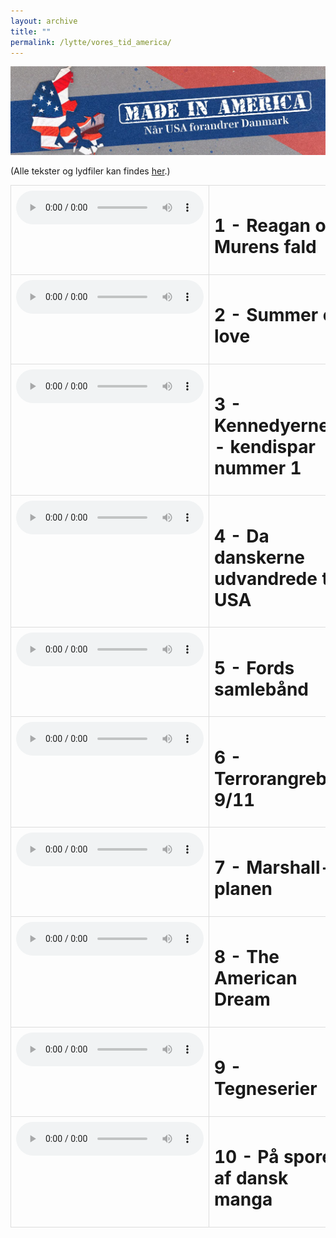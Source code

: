 ```yaml
---
layout: archive
title: ""
permalink: /lytte/vores_tid_america/
---
```


<p align="center"><img src="/images/tid/america.jpg"/></p>

<style>
    table {
        border-collapse: collapse;
        width: 100%;
    }
    th, td {
        border: 1px solid #dddddd;
        padding: 8px;
        text-align: left;
    }
    /* Customize width for specific columns */
    th:nth-child(1), td:nth-child(1) {
        width: 20%; /* First column */
    }
    th:nth-child(2), td:nth-child(2) {
        width: 80%; /* Second column */
    }
</style>

(Alle tekster og lydfiler kan findes [her](https://natmus.dk/vorestid/podcast-made-in-america-naar-usa-forandrer-danmark/).)
<table align="center" cellspacing="5" style="text-align: left" width="100%">
<tr>
<td style="vertical-align: top;"> <audio controls src="https://api.spreaker.com/download/episode/41602195/1_reagan.mp3?dl=true"></audio> </td>
<td><h1> 1 - Reagan og Murens fald </h1></td>
<td><a href="https://natmus.dk/fileadmin/user_upload/Editor/natmus/Vores_Tid/Made_in_America_1._Reagan_og_murens_fald.pdf">text</a></td>
</tr>

<tr>
<td style="vertical-align: top;"> <audio controls src="https://api.spreaker.com/download/episode/41604928/2_summer_of_love.mp3?dl=true"></audio> </td>
<td><h1> 2 - Summer of love </h1></td>
<td><a href="https://natmus.dk/fileadmin/user_upload/Editor/natmus/Vores_Tid/Made_in_America_2._Summer_of_love.pdf">text</a></td>
</tr>

<tr>
<td style="vertical-align: top;"> <audio controls src="https://api.spreaker.com/download/episode/41604945/3_kennedy.mp3?dl=true"></audio> </td>
<td><h1> 3 - Kennedyerne - kendispar nummer 1 </h1></td>
<td><a href="https://natmus.dk/fileadmin/user_upload/Editor/natmus/Vores_Tid/Made_in_America_3._Kennedy.pdf">text</a></td>
</tr>

<tr>
<td style="vertical-align: top;"> <audio controls src="https://api.spreaker.com/download/episode/41661600/4_udvandring.mp3?dl=true"></audio> </td>
<td><h1> 4 - Da danskerne udvandrede til USA </h1></td>
<td><a href="https://natmus.dk/fileadmin/user_upload/Editor/natmus/Vores_Tid/Made_in_America_4._Udvandring.pdf">text</a></td>
</tr>

<tr>
<td style="vertical-align: top;"> <audio controls src="https://api.spreaker.com/download/episode/41661674/5_samleb_nd.mp3?dl=true"></audio> </td>
<td><h1> 5 - Fords samlebånd </h1></td>
<td><a href="https://natmus.dk/fileadmin/user_upload/Editor/natmus/Vores_Tid/Made_in_America_5._Samlebaand.pdf">text</a></td>
</tr>

<tr>
<td style="vertical-align: top;"> <audio controls src="https://api.spreaker.com/download/episode/41678261/6_9_11.mp3?dl=true"></audio> </td>
<td><h1> 6 - Terrorangrebet 9/11 </h1></td>
<td><a href="https://natmus.dk/fileadmin/user_upload/Editor/natmus/Vores_Tid/Made_in_America_6._Terrorangrebet_9_11.wav.pdf">text</a></td>
</tr>

<tr>
<td style="vertical-align: top;"> <audio controls src="https://api.spreaker.com/v2/episodes/41678275/ondemand.mp3"></audio> </td>
<td><h1> 7 - Marshall-planen </h1></td>
<td><a href="https://natmus.dk/fileadmin/user_upload/Editor/natmus/Vores_Tid/Made_in_America_7._Marshall-planen.pdf">text</a></td>
</tr>

<tr>
<td style="vertical-align: top;"> <audio controls src="https://api.spreaker.com/download/episode/41678320/8_american_dream.mp3?dl=true"></audio> </td>
<td><h1> 8 - The American Dream </h1></td>
<td><a href="https://natmus.dk/fileadmin/user_upload/Editor/natmus/Vores_Tid/8._Made_in_America_8._The_American_dream.pdf">text</a></td>
</tr>

<tr>
<td style="vertical-align: top;"> <audio controls src="https://api.spreaker.com/download/episode/41678342/9_tegneserier.mp3?dl=true"></audio> </td>
<td><h1> 9 - Tegneserier </h1></td>
<td></td>
</tr>

<tr>
<td style="vertical-align: top;"> <audio controls src="https://api.spreaker.com/download/episode/41678360/10_valgkamp.mp3?dl=true"></audio> </td>
<td><h1> 10 - På sporet af dansk manga </h1></td>
<td><a href="https://natmus.dk/fileadmin/user_upload/Editor/natmus/Vores_Tid/Made_in_America_10._Valgkamp.pdf">text</a></td>
</tr>
</table>